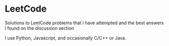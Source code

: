 # LeetCode
Solutions to LeetCode problems that I have attempted and the best answers I found on the discussion section

I use Python, Javascript, and occasionally C/C++ or Java.
